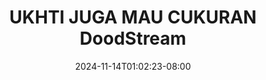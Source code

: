 --- 
title: "UKHTI JUGA MAU CUKURAN  DoodStream"
description: "  bokep UKHTI JUGA MAU CUKURAN  DoodStream yandex durasi panjang baru"
date: 2024-11-14T01:02:23-08:00
file_code: "wstfmxd8brdx"
draft: false
cover: "uxdrg1wsnji3u4pq.jpg"
tags: ["UKHTI", "JUGA", "MAU", "CUKURAN", "DoodStream", "bokep-indo", "bokep-viral", "bokep-ig"]
length: 482
fld_id: "1391199"
foldername: ".RARAHUKHTIHIJAB35Video"
categories: [".RARAHUKHTIHIJAB35Video"]
views: 88
---